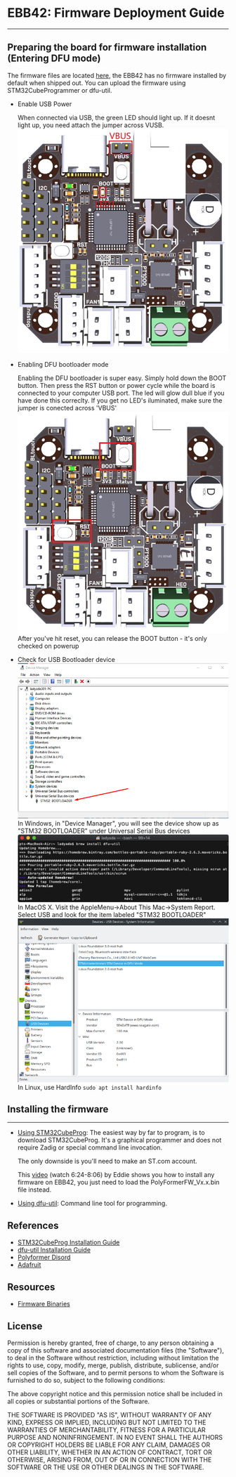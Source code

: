 # EBB42: Firmware Deployment Guide
---
## Preparing the board for firmware installation (Entering DFU mode)
The firmware files are located [here](https://github.com/Reiten966/Polyformer/tree/main/Electronics/EBB42%20%2B%20Alexware%20(PF%20Kit)/Firmware), the EBB42 has no firmware installed by default when shipped out. You can upload the firmware using STM32CubeProgrammer or dfu-util.

* Enable USB Power
    
    When connected via USB, the green LED should light up. If it doesnt light up, you need attach the jumper across VUSB.![Alt text](images/VUSB.jpg)

* Enabling DFU bootloader mode 

    Enabling the DFU bootloader is super easy. Simply hold down the BOOT button. Then press the RST button or power cycle while the board is connected to your computer USB port. The led will glow dull blue if you have done this correclty. If you get no LED's iluminated, make sure the jumper is conected across 'VBUS'![Alt text](images/Boot.jpg) After you've hit reset, you can release the BOOT button - it's only checked on powerup

* Check for USB Bootloader device
![Alt text](images/DeviceManager.png)
In Windows, in "Device Manager", you will see the device show up as "STM32 BOOTLOADER" under Universal Serial Bus devices
![Alt text](images/feather_boards_screenshot_11.png)
In MacOS X. Visit the AppleMenu->About This Mac->System Report. Select USB and look for the item labeled "STM32 BOOTLOADER"
![Alt text](images/LinuxHardInfo.png)
In Linux, use HardInfo `sudo apt install hardinfo`

## Installing the firmware
---
* [Using STM32CubeProg](STM32CubeProg_guide.md): The easiest way by far to program, is to download STM32CubeProg. It's a graphical programmer and does not require Zadig or special command line invocation.

    The only downside is you'll need to make an ST.com account. 
    
    This [video](https://youtu.be/_FELCN8CbWA?t=385) (watch 6:24-8:06) by Eddie shows you how to install any firmware on EBB42, you just need to load the PolyFormerFW_Vx.x.bin file instead.

* [Using dfu-util](dfu-util_guide.md): Command line tool for programming.





## References

<!-- * [EBB42 Introduction](EBB42_introduction.md) -->
<!-- * [Firmware Architecture Overview](firmware_architecture_overview.md) -->
<!-- * [System Firmware Change-log](system_firmware_changelog.md) -->
<!-- * [Windows Driver Installation Guide](windows_driver_installation_guide.md) -->
* [STM32CubeProg Installation Guide](STM32CubeProg_guide.md)
* [dfu-util Installation Guide](dfu-util_guide.md)
* [Polyformer Disord](https://discord.gg/JUNUWZkG)
* [Adafruit](https://learn.adafruit.com/adafruit-stm32f405-feather-express/dfu-bootloader-details)


## Resources

* [Firmware Binaries](https://github.com/Reiten966/Polyformer/tree/main/Electronics/EBB42%20%2B%20Alexware)


## License

Permission is hereby granted, free of charge, to any person obtaining a copy of this software and associated documentation files (the "Software"), to deal in the Software without restriction, including without limitation the rights to use, copy, modify, merge, publish, distribute, sublicense, and/or sell copies of the Software, and to permit persons to whom the Software is furnished to do so, subject to the following conditions:

The above copyright notice and this permission notice shall be included in all copies or substantial portions of the Software.

THE SOFTWARE IS PROVIDED "AS IS", WITHOUT WARRANTY OF ANY KIND, EXPRESS OR IMPLIED, INCLUDING BUT NOT LIMITED TO THE WARRANTIES OF MERCHANTABILITY, FITNESS FOR A PARTICULAR PURPOSE AND NONINFRINGEMENT. IN NO EVENT SHALL THE AUTHORS OR COPYRIGHT HOLDERS BE LIABLE FOR ANY CLAIM, DAMAGES OR OTHER LIABILITY, WHETHER IN AN ACTION OF CONTRACT, TORT OR OTHERWISE, ARISING FROM, OUT OF OR IN CONNECTION WITH THE SOFTWARE OR THE USE OR OTHER DEALINGS IN THE SOFTWARE.
